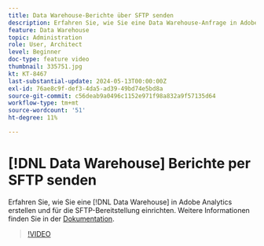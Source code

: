 ```yaml
---
title: Data Warehouse-Berichte über SFTP senden
description: Erfahren Sie, wie Sie eine Data Warehouse-Anfrage in Adobe Analytics erstellen und für die SFTP-Bereitstellung einrichten.
feature: Data Warehouse
topic: Administration
role: User, Architect
level: Beginner
doc-type: feature video
thumbnail: 335751.jpg
kt: KT-8467
last-substantial-update: 2024-05-13T00:00:00Z
exl-id: 76ae8c9f-def3-4da5-ad39-49bd74e5bd8a
source-git-commit: c56deab9a0496c1152e971f98a832a9f57135d64
workflow-type: tm+mt
source-wordcount: '51'
ht-degree: 11%

---
```


# [!DNL Data Warehouse] Berichte per SFTP senden

Erfahren Sie, wie Sie eine [!DNL Data Warehouse] in Adobe Analytics erstellen und für die SFTP-Bereitstellung einrichten. Weitere Informationen finden Sie in der [Dokumentation](https://experienceleague.adobe.com/en/docs/analytics/export/ftp-and-sftp/secure-file-transfer-protocol/ftp-sftp-dw).

>[!VIDEO](https://video.tv.adobe.com/v/335751/?quality=12&learn=on)
